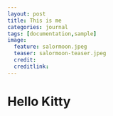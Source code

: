 ```yaml
---
layout: post
title: This is me
categories: journal
tags: [documentation,sample]
image:
  feature: salormoon.jpeg
  teaser: salormoon-teaser.jpeg
  credit: 
  creditlink: 
---
```


# Hello Kitty
